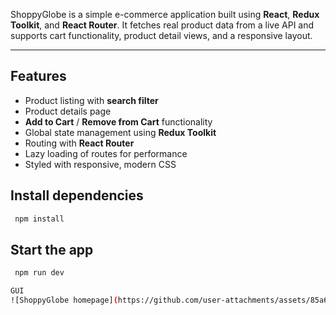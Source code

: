 ShoppyGlobe is a simple e-commerce application built using **React**, **Redux Toolkit**, and **React Router**. It fetches real product data from a live API and supports cart functionality, product detail views, and a responsive layout.

---

##  Features

-  Product listing with **search filter**
-  Product details page
-  **Add to Cart** / **Remove from Cart** functionality
-  Global state management using **Redux Toolkit**
-  Routing with **React Router**
-  Lazy loading of routes for performance 
-  Styled with responsive, modern CSS


 ## Install dependencies
 ```bash
  npm install
  ```
  ## Start the app
  ```bash
   npm run dev

GUI
![ShoppyGlobe homepage](https://github.com/user-attachments/assets/85a635c4-e51f-4c7c-97d8-730399ae459e)# Shoppy-Globe-E-commerce-Application


